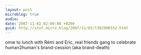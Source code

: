 ```yaml
---
layout: post
microblog: true
audio: 
date: 2007-11-02 02:00:00 +0200
guid: http://xtof.micro.blog/2007/11/02/t382906552.html
---
```

omw to lunch with Rémi and Eric, real friends gang to celebrate human2human's brand-cession (aka brand-death)
